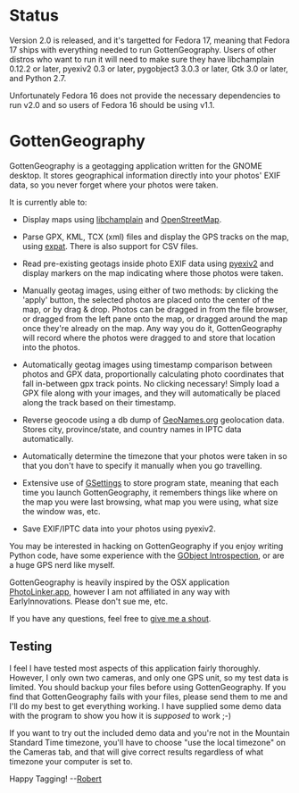 Status
======

Version 2.0 is released, and it's targetted for Fedora 17, meaning that Fedora 17 ships with everything needed to run GottenGeography. Users of other distros who want to run it will need to make sure they have libchamplain 0.12.2 or later, pyexiv2 0.3 or later, pygobject3 3.0.3 or later, Gtk 3.0 or later, and Python 2.7.

Unfortunately Fedora 16 does not provide the necessary dependencies to run v2.0 and so users of Fedora 16 should be using v1.1.

GottenGeography
===============

GottenGeography is a geotagging application written for the GNOME desktop. It stores geographical information directly into your photos' EXIF data, so you never forget where your photos were taken.

It is currently able to:

* Display maps using [libchamplain](http://projects.gnome.org/libchamplain/) and [OpenStreetMap](http://www.openstreetmap.org/).

* Parse GPX, KML, TCX (xml) files and display the GPS tracks on the map, using [expat](http://docs.python.org/library/pyexpat.html). There is also support for CSV files.

* Read pre-existing geotags inside photo EXIF data using [pyexiv2](http://tilloy.net/dev/pyexiv2/) and display markers on the map indicating where those photos were taken.

* Manually geotag images, using either of two methods: by clicking the 'apply' button, the selected photos are placed onto the center of the map, or by drag & drop. Photos can be dragged in from the file browser, or dragged from the left pane onto the map, or dragged around the map once they're already on the map. Any way you do it, GottenGeography will record where the photos were dragged to and store that location into the photos.

* Automatically geotag images using timestamp comparison between photos and GPX data, proportionally calculating photo coordinates that fall in-between gpx track points. No clicking necessary! Simply load a GPX file along with your images, and they will automatically be placed along the track based on their timestamp.

* Reverse geocode using a db dump of [GeoNames.org](http://www.geonames.org/export/web-services.html) geolocation data. Stores city, province/state, and country names in IPTC data automatically.

* Automatically determine the timezone that your photos were taken in so that you don't have to specify it manually when you go travelling.

* Extensive use of [GSettings](https://live.gnome.org/GnomeGoals/GSettingsMigration) to store program state, meaning that each time you launch GottenGeography, it remembers things like where on the map you were last browsing, what map you were using, what size the window was, etc.

* Save EXIF/IPTC data into your photos using pyexiv2.

You may be interested in hacking on GottenGeography if you enjoy writing Python code, have some experience with the [GObject Introspection](http://live.gnome.org/GObjectIntrospection), or are a huge GPS nerd like myself.

GottenGeography is heavily inspired by the OSX application [PhotoLinker.app](http://www.earlyinnovations.com/photolinker/), however I am not affiliated in any way with EarlyInnovations. Please don't sue me, etc.

If you have any questions, feel free to [give me a shout](mailto:rbpark@exolucere.ca).

Testing
-------

I feel I have tested most aspects of this application fairly thoroughly. However, I only own two cameras, and only one GPS unit, so my test data is limited. You should backup your files before using GottenGeography. If you find that GottenGeography fails with your files, please send them to me and I'll do my best to get everything working. I have supplied some demo data with the program to show you how it is *supposed* to work ;-)

If you want to try out the included demo data and you're not in the Mountain Standard Time timezone, you'll have to choose "use the local timezone" on the Cameras tab, and that will give correct results regardless of what timezone your computer is set to.

Happy Tagging! --[Robert](mailto:rbpark@exolucere.ca)
